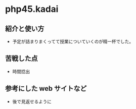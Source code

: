 # php45.kadai

## 紹介と使い方

  - 予定が詰まりまくってて授業についていくのが精一杯でした。

## 苦戦した点

  - 時間捻出

## 参考にした web サイトなど

  - 後で見返せるように
